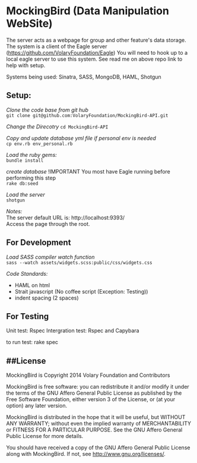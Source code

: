 MockingBird (Data Manipulation WebSite)
================

The server acts as a webpage for group and other feature's data storage. The system is a client of the Eagle server (https://github.com/VolaryFoundation/Eagle) 
You will need to hook up to a local eagle server to use this system. See read me on above repo link to help with setup.

Systems being used: Sinatra, SASS, MongoDB, HAML, Shotgun

Setup:
------
*Clone the code base from git hub*  
    `git clone git@github.com:VolaryFoundation/MockingBird-API.git`

*Change the Direcotry*
    `cd MockingBird-API`  
    
*Copy and update database yml file if personal env is needed*  
    `cp env.rb env_personal.rb`
    
*Load the ruby gems:*  
    `bundle install`
    
*create database* !IMPORTANT You most have Eagle running before performing this step  
    `rake db:seed`

*Load the server*  
    `shotgun`
    
*Notes:*  
The server default URL is: http://localhost:9393/  
Access the page through the root.


For Development
---------------
*Load SASS compiler watch function*  
    `sass --watch assets/widgets.scss:public/css/widgets.css`   

*Code Standards:*  
* HAML on html
* Strait javascript (No coffee script (Exception: Testing))  
* indent spacing (2 spaces)


For Testing
---------------
Unit test: Rspec
Intergration test: Rspec and Capybara


to run test: rake spec


##License
---------------

MockingBird is Copyright 2014 Volary Foundation and Contributors  

MockingBird is free software: you can redistribute it and/or modify it under the terms of the GNU Affero General Public License as published by the Free Software Foundation, either version 3 of the License, or (at your option) any later version.

MockingBird is distributed in the hope that it will be useful, but WITHOUT ANY WARRANTY; without even the implied warranty of MERCHANTABILITY or FITNESS FOR A PARTICULAR PURPOSE.  See the GNU Affero General Public License for more details.

You should have received a copy of the GNU Affero General Public License along with MockingBird.  If not, see <http://www.gnu.org/licenses/>.

